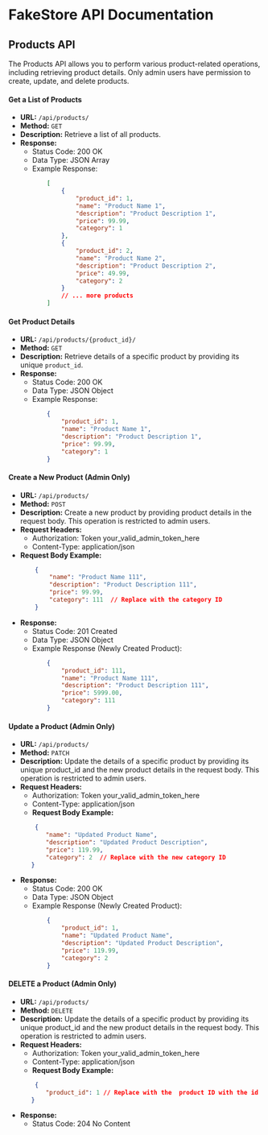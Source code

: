 # FakeStore API Documentation

## Products API
The Products API allows you to perform various product-related operations, including retrieving product details. Only admin users have permission to create, update, and delete products.

#### Get a List of Products
- **URL:** `/api/products/`
- **Method:** `GET`
- **Description:** Retrieve a list of all products.
- **Response:**
  - Status Code: 200 OK
  - Data Type: JSON Array
  - Example Response:
    ```json
        [
            {
                "product_id": 1,
                "name": "Product Name 1",
                "description": "Product Description 1",
                "price": 99.99,
                "category": 1
            },
            {
                "product_id": 2,
                "name": "Product Name 2",
                "description": "Product Description 2",
                "price": 49.99,
                "category": 2
            }
            // ... more products
        ]
    ```

#### Get Product Details

- **URL:** `/api/products/{product_id}/`
- **Method:** `GET`
- **Description:** Retrieve details of a specific product by providing its unique `product_id`.
- **Response:**
  - Status Code: 200 OK
  - Data Type: JSON Object
  - Example Response:
    ```json
        {
            "product_id": 1,
            "name": "Product Name 1",
            "description": "Product Description 1",
            "price": 99.99,
            "category": 1
        }
    ```

#### Create a New Product (Admin Only)
  - **URL:** `/api/products/`
  - **Method:** `POST`
  - **Description:** Create a new product by providing product details in the request body. This operation is restricted to admin users.
  - **Request Headers:**
      - Authorization: Token your_valid_admin_token_here 
      - Content-Type: application/json
  - **Request Body Example:**
     ```json
         {
             "name": "Product Name 111",
             "description": "Product Description 111",
             "price": 99.99,
             "category": 111  // Replace with the category ID
         }
     ```
  - **Response:**
    - Status Code: 201 Created
    - Data Type: JSON Object
    - Example Response (Newly Created Product):
      ```JSON
          {
              "product_id": 111,
              "name": "Product Name 111",
              "description": "Product Description 111",
              "price": 5999.00,
              "category": 111
          }
      ```
    
#### Update a Product (Admin Only)
  - **URL:** `/api/products/`
  - **Method:** `PATCH`
  - **Description:** Update the details of a specific product by providing its unique product_id and the new product details in the request body. This operation is restricted to admin users.
  - **Request Headers:**
    - Authorization: Token your_valid_admin_token_here 
    - Content-Type: application/json
    - **Request Body Example:**
     ```json
         {
            "name": "Updated Product Name",
            "description": "Updated Product Description",
            "price": 119.99,
            "category": 2  // Replace with the new category ID
        }
     ```
  - **Response:**
    - Status Code: 200 OK
    - Data Type: JSON Object
    - Example Response (Newly Created Product):
      ```JSON
          {
              "product_id": 1,
              "name": "Updated Product Name",
              "description": "Updated Product Description",
              "price": 119.99,
              "category": 2
          }
      ```
      
#### DELETE a Product (Admin Only)
  - **URL:** `/api/products/`
  - **Method:** `DELETE`
  - **Description:** Update the details of a specific product by providing its unique product_id and the new product details in the request body. This operation is restricted to admin users.
  - **Request Headers:**
    - Authorization: Token your_valid_admin_token_here 
    - Content-Type: application/json
    - **Request Body Example:**
     ```json
         {
            "product_id": 1 // Replace with the  product ID with the id you want to delete
        }
     ```
  - **Response:**
    - Status Code: 204 No Content
      ```
